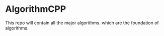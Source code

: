 # AlgorithmCPP
This repo will contain all the major algorithms. which are the foundation of algorithms.
